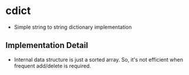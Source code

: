 # cdict 
+ Simple string to string dictionary implementation

## Implementation Detail
+ Internal data structure is just a sorted array. So, it's not efficient when frequent add/delete is required.